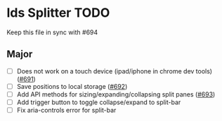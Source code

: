 # Ids Splitter TODO

Keep this file in sync with #694

## Major

- [ ] Does not work on a touch device (ipad/iphone in chrome dev tools) ([#691](https://github.com/infor-design/enterprise-wc/issues/691))
- [ ] Save positions to local storage ([#692](https://github.com/infor-design/enterprise-wc/issues/692))
- [ ] Add API methods for sizing/expanding/collapsing split panes ([#693](https://github.com/infor-design/enterprise-wc/issues/693))
- [ ] Add trigger button to toggle collapse/expand to split-bar
- [ ] Fix aria-controls error for split-bar
